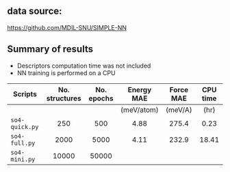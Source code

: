 ## data source:
https://github.com/MDIL-SNU/SIMPLE-NN

## Summary of results 
- Descriptors computation time was not included
- NN training is performed on a CPU

|Scripts| No. structures| No. epochs | Energy MAE | Force MAE | CPU time|  
|-------|:-------------:|:----------:|:----------:|:---------:|:-------:|
|       |               |            | (meV/atom) | (meV/A)   |   (hr)  |  
|`so4-quick.py` | 250   | 500        |   4.88     |  275.4    | 0.23    |
|`so4-full.py`  |2000   | 5000       |   4.11     |  232.9    | 18.41   |
|`so4-mini.py`  |10000  | 50000      ||||

